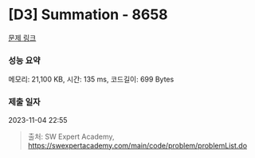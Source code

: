 # [D3] Summation - 8658 

[문제 링크](https://swexpertacademy.com/main/code/problem/problemDetail.do?contestProbId=AW1lwyh6WPwDFARC) 

### 성능 요약

메모리: 21,100 KB, 시간: 135 ms, 코드길이: 699 Bytes

### 제출 일자

2023-11-04 22:55



> 출처: SW Expert Academy, https://swexpertacademy.com/main/code/problem/problemList.do